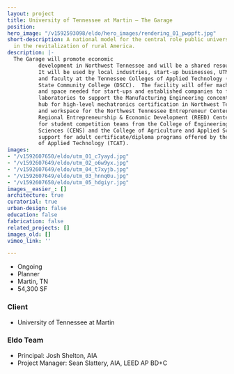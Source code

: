 ```yaml
---
layout: project
title: University of Tennessee at Martin – The Garage
position: 
hero_image: "/v1592593098/eldo/hero_images/rendering_01_pwppft.jpg"
short-description: A national model for the central role public universities play
  in the revitalization of rural America.
description: |-
  The Garage will promote economic
          development in Northwest Tennessee and will be a shared resource for the region.
          It will be used by local industries, start-up businesses, UTM academic departments,
          and faculty at the Tennessee Colleges of Applied Technology (TCAT) and Dyersburg
          State Community College (DSCC).  The facility will offer machine tools, equipment,
          and space needed for start-ups and established companies to fabricate prototypes;
          laboratories to support the Manufacturing Engineering concentration; a central
          hub for high-level mechatronics certification in Northwest Tennessee; office
          and workspace for the Northwest Tennessee Entrepreneur Center (NTEC) and the
          Regional Entrepreneurship & Economic Development (REED) Center; work space
          for student competition teams from the College of Engineering and Natural
          Sciences (CENS) and the College of Agriculture and Applied Sciences (CAAS);
          support for adult certificate/diploma programs offered by the Tennessee Colleges
          of Applied Technology (TCAT).
images:
- "/v1592607650/eldo/utm_01_c7yayd.jpg"
- "/v1592607649/eldo/utm_02_o6w9yx.jpg"
- "/v1592607649/eldo/utm_04_t7xyjb.jpg"
- "/v1592607649/eldo/utm_03_hnnq0u.jpg"
- "/v1592607650/eldo/utm_05_hdgiyr.jpg"
images__easier_: []
architecture: true
curatorial: true
urban-design: false
education: false
fabrication: false
related_projects: []
images_old: []
vimeo_link: ''

---
```

* Ongoing
* Planner
* Martin, TN
* 54,300 SF

### Client

* University of Tennessee at Martin

### Eldo Team

* Principal: Josh Shelton, AIA
* Project Manager: Sean Slattery, AIA, LEED AP BD+C